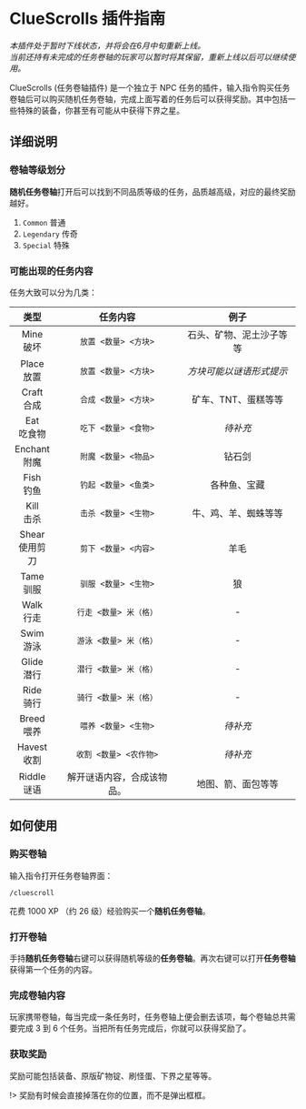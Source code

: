 # ClueScrolls 插件指南

*本插件处于暂时下线状态，并将会在6月中旬重新上线。<br>当前还持有未完成的任务卷轴的玩家可以暂时将其保留，重新上线以后可以继续使用。*

ClueScrolls (任务卷轴插件) 是一个独立于 NPC 任务的插件，输入指令购买任务卷轴后可以购买随机任务卷轴，完成上面写着的任务后可以获得奖励。其中包括一些特殊的装备，你甚至有可能从中获得下界之星。

## 详细说明

### 卷轴等级划分

**随机任务卷轴**打开后可以找到不同品质等级的任务，品质越高级，对应的最终奖励越好。

1. `Common` 普通
2. `Legendary` 传奇
3. `Special` 特殊

### 可能出现的任务内容

任务大致可以分为几类：

|       类型        |          任务内容          |           例子           |
| :---------------: | :------------------------: | :----------------------: |
|   Mine<br>破坏    |    `放置 <数量> <方块>`    | 石头、矿物、泥土沙子等等 |
|   Place<br>放置   |    `放置 <数量> <方块>`    | *方块可能以谜语形式提示* |
|   Craft<br>合成   |    `合成 <数量> <方块>`    |   矿车、TNT、蛋糕等等    |
|   Eat<br>吃食物   |    `吃下 <数量> <食物>`    |         *待补充*         |
|  Enchant<br>附魔  |    `附魔 <数量> <物品>`    |          钻石剑          |
|   Fish<br>钓鱼    |    `钓起 <数量> <鱼类>`    |       各种鱼、宝藏       |
|   Kill<br>击杀    |    `击杀 <数量> <生物>`    |   牛、鸡、羊、蜘蛛等等   |
| Shear<br>使用剪刀 |    `剪下 <数量> <内容>`    |           羊毛           |
|   Tame<br>驯服    |    `驯服 <数量> <生物>`    |            狼            |
|   Walk<br>行走    |   `行走 <数量> 米（格）`   |            -             |
|   Swim<br>游泳    |   `游泳 <数量> 米（格）`   |            -             |
|   Glide<br>潜行   |   `潜行 <数量> 米（格）`   |            -             |
|   Ride<br>骑行    |   `骑行 <数量> 米（格）`   |            -             |
|   Breed<br>喂养   |    `喂养 <数量> <生物>`    |         *待补充*         |
|  Havest<br>收割   |   `收割 <数量> <农作物>`   |         *待补充*         |
|  Riddle<br>谜语   | 解开谜语内容，合成该物品。 |    地图、箭、面包等等    |

## 如何使用

### 购买卷轴

输入指令打开任务卷轴界面：

```minecraft
/cluescroll
```

花费 1000 XP （约 26 级）经验购买一个**随机任务卷轴**。

### 打开卷轴

手持**随机任务卷轴**右键可以获得随机等级的**任务卷轴**。再次右键可以打开**任务卷轴**获得第一个任务的内容。

### 完成卷轴内容

玩家携带卷轴，每当完成一条任务时，任务卷轴上便会删去该项，每个卷轴总共需要完成 3 到 6 个任务。当把所有任务完成后，你就可以获得奖励了。

### 获取奖励

奖励可能包括装备、原版矿物锭、刷怪蛋、下界之星等等。

!> 奖励有时候会直接掉落在你的位置，而不是弹出框框。
